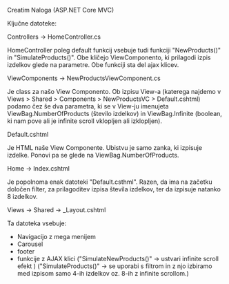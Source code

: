 Creatim Naloga (ASP.NET Core MVC)


Ključne datoteke: 

Controllers -> HomeController.cs

HomeController poleg default funkcij vsebuje tudi funkciji "NewProducts()" in "SimulateProducts()".
Obe kličejo ViewComponento, ki prilagodi izpis izdelkov glede na parametre. 
Obe funkciji sta del ajax klicev. 

ViewComponents -> NewProductsViewComponent.cs

Je class za našo View Componento. 
Ob izpisu View-a (katerega najdemo v Views > Shared > Components > NewProductsVC > Default.cshtml) podamo čez še dva parametra, ki se v View-ju imenujeta ViewBag.NumberOfProducts (število izdelkov) in ViewBag.Infinite (boolean, ki nam pove ali je infinite scroll vklopljen ali izklopljen).

Default.cshtml

Je HTML naše View Componente. Ubistvu je samo zanka, ki izpisuje izdelke. Ponovi pa se glede na ViewBag.NumberOfProducts.

Home -> Index.cshtml

Je popolnoma enak datoteki "Default.csthml". Razen, da ima na začetku določen filter, za prilagoditev izpisa števila izdelkov, ter da izpisuje natanko 8 izdelkov.


Views -> Shared -> _Layout.cshtml

Ta datoteka vsebuje:

 - Navigacijo z mega menijem
 - Carousel
 - footer
 - funkcije z AJAX klici 
 ("SimulateNewProducts()" -> ustvari infinite scroll efekt )
 ("SimulateProducts()" -> se uporabi s filtrom in z njo izbiramo med izpisom samo 4-ih izdelkov oz. 8-ih z infinite scrollom.)
   
